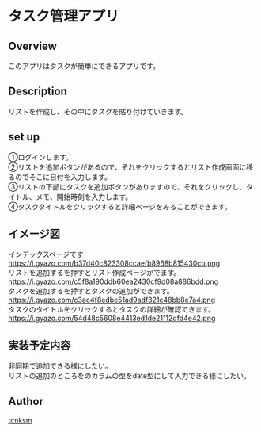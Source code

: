 タスク管理アプリ
====

## Overview
このアプリはタスクが簡単にできるアプリです。

## Description
リストを作成し、その中にタスクを貼り付けていきます。

## set up
①ログインします。  
②リストを追加ボタンがあるので、それをクリックするとリスト作成画面に移るのでそこに日付を入力します。  
③リストの下部にタスクを追加ボタンがありますので、それをクリックし、タイトル、メモ、開始時刻を入力します。  
④タスクタイトルをクリックすると詳細ページをみることができます。

## イメージ図
インデックスページです  
https://i.gyazo.com/b37d40c823308ccaefb8968b815430cb.png  
リストを追加するを押すとリスト作成ページがでます。  
https://i.gyazo.com/c5f8a190ddb60ea2430cf9d08a886bdd.png  
タスクを追加するを押すとタスクの追加ができます。  
https://i.gyazo.com/c3ae4f8edbe51ad9adf321c48bb8e7a4.png  
タスクのタイトルをクリックするとタスクの詳細が確認できます。  
https://i.gyazo.com/54d48c5608e4413ed1de21112dfd4e42.png  

## 実装予定内容
非同期で追加できる様にしたい。  
リストの追加のところをのカラムの型をdate型にして入力できる様にしたい。  




## Author

[tcnksm](https://github.com/wattyo0314/todo.git)

